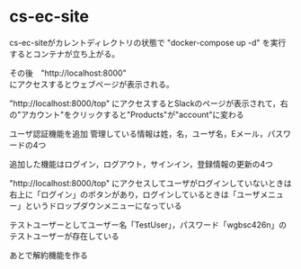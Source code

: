 # cs-ec-site

cs-ec-siteがカレントディレクトリの状態で "docker-compose up -d" を実行するとコンテナが立ち上がる。

その後　"http://localhost:8000"    
にアクセスするとウェブページが表示される。

"http://localhost:8000/top"
にアクセスするとSlackのページが表示されて，右の"アカウント"をクリックすると"Products"が"account"に変わる

ユーザ認証機能を追加
管理している情報は姓，名，ユーザ名，Eメール，パスワードの4つ

追加した機能はログイン，ログアウト，サインイン，登録情報の更新の4つ

"http://localhost:8000/top"
にアクセスしてユーザがログインしていないときは右上に「ログイン」のボタンがあり，ログインしているときは「ユーザメニュー」というドロップダウンメニューになっている

テストユーザーとしてユーザー名「TestUser」，パスワード「wgbsc426n」のテストユーザーが存在している

あとで解約機能を作る
